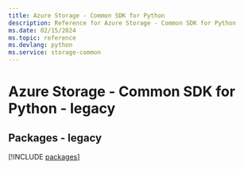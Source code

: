 ```yaml
---
title: Azure Storage - Common SDK for Python
description: Reference for Azure Storage - Common SDK for Python
ms.date: 02/15/2024
ms.topic: reference
ms.devlang: python
ms.service: storage-common
---
```

# Azure Storage - Common SDK for Python - legacy
## Packages - legacy
[!INCLUDE [packages](storage---common-index.md)]